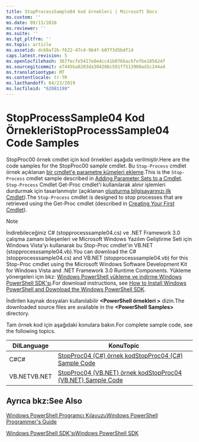 ```yaml
---
title: StopProcessSample04 kod örnekleri | Microsoft Docs
ms.custom: ''
ms.date: 09/13/2016
ms.reviewer: ''
ms.suite: ''
ms.tgt_pltfrm: ''
ms.topic: article
ms.assetid: dc68af2b-f622-47c4-964f-b07f3d5bdf14
caps.latest.revision: 5
ms.openlocfilehash: 367fecfe5417e0e4cc41b076bac6fefbe185624f
ms.sourcegitcommit: e7445ba8203da304286c591ff513900ad1c244a4
ms.translationtype: MT
ms.contentlocale: tr-TR
ms.lasthandoff: 04/23/2019
ms.locfileid: "62081198"
---
```

# <a name="stopprocesssample04-code-samples"></a><span data-ttu-id="bc618-102">StopProcessSample04 Kod Örnekleri</span><span class="sxs-lookup"><span data-stu-id="bc618-102">StopProcessSample04 Code Samples</span></span>

<span data-ttu-id="bc618-103">StopProc00 örnek cmdlet için kod örnekleri aşağıda verilmiştir.</span><span class="sxs-lookup"><span data-stu-id="bc618-103">Here are the code samples for the StopProc00 sample cmdlet.</span></span> <span data-ttu-id="bc618-104">Bu `Stop-Process` cmdlet örnek açıklanan [bir cmdlet'e parametre kümeleri ekleme](../cmdlet/adding-parameter-sets-to-a-cmdlet.md).</span><span class="sxs-lookup"><span data-stu-id="bc618-104">This is the `Stop-Process` cmdlet sample described in [Adding Parameter Sets to a Cmdlet](../cmdlet/adding-parameter-sets-to-a-cmdlet.md).</span></span> <span data-ttu-id="bc618-105">`Stop-Process` Cmdlet Get-Proc cmdlet'i kullanılarak alınır işlemleri durdurmak için tasarlanmıştır (açıklanan [oluşturma bilgisayarınızı ilk Cmdlet](../cmdlet/creating-a-cmdlet-without-parameters.md)).</span><span class="sxs-lookup"><span data-stu-id="bc618-105">The `Stop-Process` cmdlet is designed to stop processes that are retrieved using the Get-Proc cmdlet (described in [Creating Your First Cmdlet](../cmdlet/creating-a-cmdlet-without-parameters.md)).</span></span>

> [!NOTE]
> <span data-ttu-id="bc618-106">İndirebileceğiniz C# (stopprocesssample04.cs) ve .NET Framework 3.0 çalışma zamanı bileşenleri ve Microsoft Windows Yazılım Geliştirme Seti için Windows Vista'yı kullanarak bu Stop-Proc cmdlet'in VB.NET (stopprocesssample04.vb).</span><span class="sxs-lookup"><span data-stu-id="bc618-106">You can download the C# (stopprocesssample04.cs) and VB.NET (stopprocesssample04.vb) for this Stop-Proc cmdlet using the Microsoft Windows Software Development Kit for Windows Vista and .NET Framework 3.0 Runtime Components.</span></span> <span data-ttu-id="bc618-107">Yükleme yönergeleri için bkz: [Windows PowerShell yükleme ve indirme Windows PowerShell SDK'sı](/powershell/developer/installing-the-windows-powershell-sdk).</span><span class="sxs-lookup"><span data-stu-id="bc618-107">For download instructions, see [How to Install Windows PowerShell and Download the Windows PowerShell SDK](/powershell/developer/installing-the-windows-powershell-sdk).</span></span>
>
> <span data-ttu-id="bc618-108">İndirilen kaynak dosyaları kullanılabilir  **\<PowerShell örnekleri >** dizin.</span><span class="sxs-lookup"><span data-stu-id="bc618-108">The downloaded source files are available in the **\<PowerShell Samples>** directory.</span></span>

<span data-ttu-id="bc618-109">Tam örnek kod için aşağıdaki konulara bakın.</span><span class="sxs-lookup"><span data-stu-id="bc618-109">For complete sample code, see the following topics.</span></span>

|<span data-ttu-id="bc618-110">Dil</span><span class="sxs-lookup"><span data-stu-id="bc618-110">Language</span></span>|<span data-ttu-id="bc618-111">Konu</span><span class="sxs-lookup"><span data-stu-id="bc618-111">Topic</span></span>|
|--------------|-----------|
|<span data-ttu-id="bc618-112">C#</span><span class="sxs-lookup"><span data-stu-id="bc618-112">C#</span></span>|[<span data-ttu-id="bc618-113">StopProc04 (C#) örnek kod</span><span class="sxs-lookup"><span data-stu-id="bc618-113">StopProc04 (C#) Sample Code</span></span>](./stopprocesssample04-csharp-sample-code.md)|
|<span data-ttu-id="bc618-114">VB.NET</span><span class="sxs-lookup"><span data-stu-id="bc618-114">VB.NET</span></span>|[<span data-ttu-id="bc618-115">StopProc04 (VB.NET) örnek kod</span><span class="sxs-lookup"><span data-stu-id="bc618-115">StopProc04 (VB.NET) Sample Code</span></span>](./stopprocesssample04-vb-net-sample-code.md)|

## <a name="see-also"></a><span data-ttu-id="bc618-116">Ayrıca bkz:</span><span class="sxs-lookup"><span data-stu-id="bc618-116">See Also</span></span>

[<span data-ttu-id="bc618-117">Windows PowerShell Programcı Kılavuzu</span><span class="sxs-lookup"><span data-stu-id="bc618-117">Windows PowerShell Programmer's Guide</span></span>](./windows-powershell-programmer-s-guide.md)

[<span data-ttu-id="bc618-118">Windows PowerShell SDK'sı</span><span class="sxs-lookup"><span data-stu-id="bc618-118">Windows PowerShell SDK</span></span>](../windows-powershell-reference.md)
